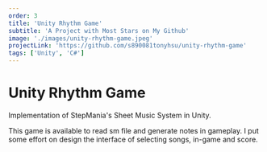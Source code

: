 ```yaml
---
order: 3
title: 'Unity Rhythm Game'
subtitle: 'A Project with Most Stars on My Github'
image: './images/unity-rhythm-game.jpeg'
projectLink: 'https://github.com/s890081tonyhsu/unity-rhythm-game'
tags: ['Unity', 'C#']
---
```


# Unity Rhythm Game

Implementation of StepMania's Sheet Music System in Unity.

This game is available to read sm file and generate notes in gameplay. I put some effort on design the interface of selecting songs, in-game and score.
